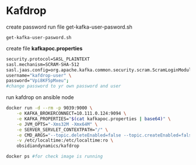 # Kafdrop

create password run file get-kafka-user-pasword.sh

    get-kafka-user-pasword.sh

create file **kafkapoc.properties**

```Bash
security.protocol=SASL_PLAINTEXT
sasl.mechanism=SCRAM-SHA-512 
sasl.jaas.config=org.apache.kafka.common.security.scram.ScramLoginModule required \
username="kafdrop-user" \
password="Vpi8KF5pMxeu"; 
#change password to yr own password and user
```

run kafdrop on ansible node
```Bash
docker run -d --rm -p 9039:9000 \
    -e KAFKA_BROKERCONNECT=10.111.0.124:9094 \
    -e KAFKA_PROPERTIES="$(cat kafkapoc.properties | base64)" \
    -e JVM_OPTS="-Xms32M -Xmx64M" \
    -e SERVER_SERVLET_CONTEXTPATH="/" \
    -e CMD_ARGS="--topic.deleteEnabled=false --topic.createEnabled=false" \
    -v /etc/localtime:/etc/localtime:ro \
    obsidiandynamics/kafdrop
```

```Bash
docker ps #for check image is running
```